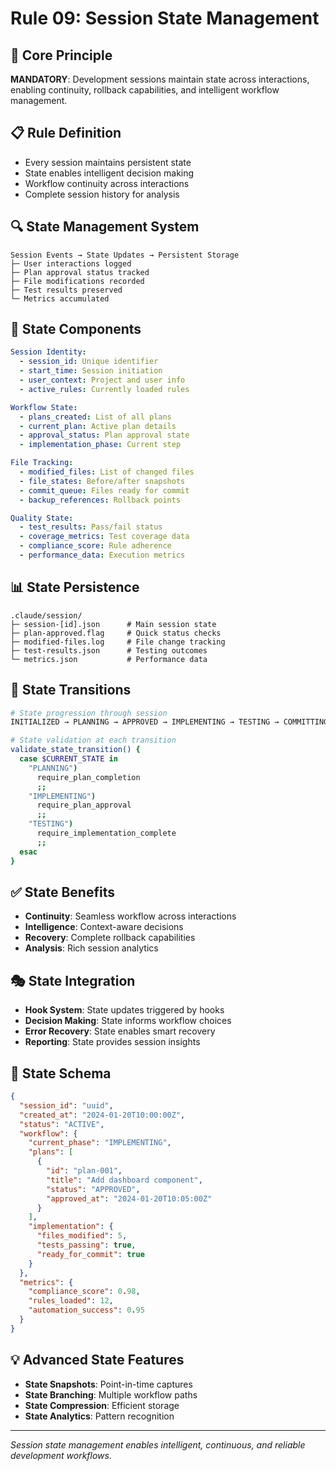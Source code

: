 # Rule 09: Session State Management

## 🎯 Core Principle
**MANDATORY**: Development sessions maintain state across interactions, enabling continuity, rollback capabilities, and intelligent workflow management.

## 📋 Rule Definition
- Every session maintains persistent state
- State enables intelligent decision making
- Workflow continuity across interactions
- Complete session history for analysis

## 🔍 State Management System
```
Session Events → State Updates → Persistent Storage
├─ User interactions logged
├─ Plan approval status tracked
├─ File modifications recorded
├─ Test results preserved
└─ Metrics accumulated
```

## 🎯 State Components
```yaml
Session Identity:
  - session_id: Unique identifier
  - start_time: Session initiation
  - user_context: Project and user info
  - active_rules: Currently loaded rules

Workflow State:
  - plans_created: List of all plans
  - current_plan: Active plan details
  - approval_status: Plan approval state
  - implementation_phase: Current step

File Tracking:
  - modified_files: List of changed files
  - file_states: Before/after snapshots
  - commit_queue: Files ready for commit
  - backup_references: Rollback points

Quality State:
  - test_results: Pass/fail status
  - coverage_metrics: Test coverage data
  - compliance_score: Rule adherence
  - performance_data: Execution metrics
```

## 📊 State Persistence
```
.claude/session/
├─ session-[id].json      # Main session state
├─ plan-approved.flag     # Quick status checks
├─ modified-files.log     # File change tracking
├─ test-results.json      # Testing outcomes
└─ metrics.json           # Performance data
```

## 🔄 State Transitions
```bash
# State progression through session
INITIALIZED → PLANNING → APPROVED → IMPLEMENTING → TESTING → COMMITTING → COMPLETED

# State validation at each transition
validate_state_transition() {
  case $CURRENT_STATE in
    "PLANNING")
      require_plan_completion
      ;;
    "IMPLEMENTING")
      require_plan_approval
      ;;
    "TESTING")
      require_implementation_complete
      ;;
  esac
}
```

## ✅ State Benefits
- **Continuity**: Seamless workflow across interactions
- **Intelligence**: Context-aware decisions
- **Recovery**: Complete rollback capabilities
- **Analysis**: Rich session analytics

## 🎭 State Integration
- **Hook System**: State updates triggered by hooks
- **Decision Making**: State informs workflow choices
- **Error Recovery**: State enables smart recovery
- **Reporting**: State provides session insights

## 📝 State Schema
```json
{
  "session_id": "uuid",
  "created_at": "2024-01-20T10:00:00Z",
  "status": "ACTIVE",
  "workflow": {
    "current_phase": "IMPLEMENTING",
    "plans": [
      {
        "id": "plan-001",
        "title": "Add dashboard component",
        "status": "APPROVED",
        "approved_at": "2024-01-20T10:05:00Z"
      }
    ],
    "implementation": {
      "files_modified": 5,
      "tests_passing": true,
      "ready_for_commit": true
    }
  },
  "metrics": {
    "compliance_score": 0.98,
    "rules_loaded": 12,
    "automation_success": 0.95
  }
}
```

## 💡 Advanced State Features
- **State Snapshots**: Point-in-time captures
- **State Branching**: Multiple workflow paths
- **State Compression**: Efficient storage
- **State Analytics**: Pattern recognition

---
*Session state management enables intelligent, continuous, and reliable development workflows.*